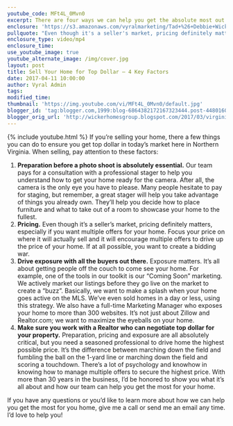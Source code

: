 ```yaml
---
youtube_code: MFt4L_0Mvn0
excerpt: There are four ways we can help you get the absolute most out of your home sale.
enclosure: 'https://s3.amazonaws.com/vyralmarketing/Tad+%26+Debbie+Wicker/Virginia+Real+Estate-+4+Ways+We+Help+You+Maximize+Your+Home+Sale.mp4'
pullquote: "Even though it's a seller's market, pricing definitely matters."
enclosure_type: video/mp4
enclosure_time:
use_youtube_image: true
youtube_alternate_image: /img/cover.jpg
layout: post
title: Sell Your Home for Top Dollar – 4 Key Factors
date: 2017-04-11 10:00:00
author: Vyral Admin
tags:
modified_time:
thumbnail: 'https://img.youtube.com/vi/MFt4L_0Mvn0/default.jpg'
blogger_id: 'tag:blogger.com,1999:blog-6864382172167323444.post-4480160267791498127'
blogger_orig_url: 'http://wickerhomesgroup.blogspot.com/2017/03/virginia-real-estate-4-ways-we-help-you.html'
---
```



{% include youtube.html %} If you’re selling your home, there a few things you can do to ensure you get top dollar in today’s market here in Northern Virginia. When selling, pay attention to these factors:

1. **Preparation before a photo shoot is absolutely essential.** Our team pays for a consultation with a professional stager to help you understand how to get your home ready for the camera. After all, the camera is the only eye you have to please. Many people hesitate to pay for staging, but remember, a great stager will help you take advantage of things you already own. They’ll help you decide how to place furniture and what to take out of a room to showcase your home to the fullest.
2. **Pricing.** Even though it’s a seller’s market, pricing definitely matters, especially if you want multiple offers for your home. Focus your price on where it will actually sell and it will encourage multiple offers to drive up the price of your home. If at all possible, you want to create a bidding war.
3. **Drive exposure with all the buyers out there.** Exposure matters. It’s all about getting people off the couch to come see your home. For example, one of the tools in our toolkit is our “Coming Soon” marketing. We actively market our listings before they go live on the market to create a “buzz”. Basically, we want to make a splash when your home goes active on the MLS. We’ve even sold homes in a day or less, using this strategy. We also have a full-time Marketing Manager who exposes your home to more than 300 websites. It’s not just about Zillow and Realtor.com; we want to maximize the eyeballs on your home.
4. **Make sure you work with a Realtor who can negotiate top dollar for your property.** Preparation, pricing and exposure are all absolutely critical, but you need a seasoned professional to drive home the highest possible price. It’s the difference between marching down the field and fumbling the ball on the 1-yard line or marching down the field and scoring a touchdown. There’s a lot of psychology and knowhow in knowing how to manage multiple offers to secure the highest price. With more than 30 years in the business, I’d be honored to show you what it’s all about and how our team can help you get the most for your home.

If you have any questions or you’d like to learn more about how we can help you get the most for you home, give me a call or send me an email any time. I’d love to help you!
